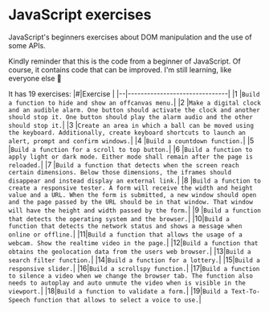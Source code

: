 # JavaScript exercises
JavaScript's beginners exercises about DOM manipulation and the use of some APIs.

Kindly reminder that this is the code from a beginner of JavaScript. Of course, it contains code that can be improved. I'm still learning, like everyone else 😬

It has 19 exercises:
|#|Exercise                       |
|--|-------------------------------|
|1 |`Build a function to hide and show an offcanvas menu.`|
|2 |`Make a digital clock and an audible alarm. One button should activate the clock and another should stop it. One button should play the alarm audio and the other should stop it.`|
|3 |`Create an area in which a ball can be moved using the keyboard. Additionally, create keyboard shortcuts to launch an alert, prompt and confirm windows.`|
|4 |`Build a countdown function.`|
|5 |`Build a function for a scroll to top button.`|
|6 |`Build a function to apply light or dark mode. Either mode shall remain after the page is reloaded.`|
|7 |`Build a function that detects when the screen reach certain dimensions. Below those dimensions, the iframes should disappear and instead display an external link.`|
|8 |`Build a function to create a responsive tester. A form will receive the width and height value and a URL. When the form is submitted, a new window should open and the page passed by the URL should be in that window. That window will have the height and width passed by the form.`|
|9 |`Build a function that detects the operating system and the browser.`|
|10|`Build a function that detects the network status and shows a message when online or offline.`|
|11|`Build a function that allows the usage of a webcam. Show the realtime video in the page.`|
|12|`Build a function that obtains the geolocation data from the users web browser.`|
|13|`Build a search filter function.`|
|14|`Build a function for a lottery.`|
|15|`Build a responsive slider.`|
|16|`Build a scrollspy function.`|
|17|`Build a function to silence a video when we change the browser tab. The function also needs to autoplay and auto unmute the video when is visible in the viewport.`|
|18|`Build a function to validate a form.`|
|19|`Build a Text-To-Speech function that allows to select a voice to use.`|
